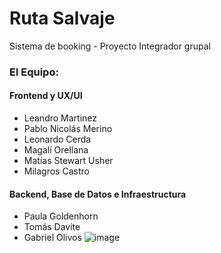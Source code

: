 # Ruta Salvaje
Sistema de booking - Proyecto Integrador grupal
### El Equipo:
#### Frontend y UX/UI
* Leandro Martinez
* Pablo Nicolás Merino
* Leonardo Cerda
* Magalí Orellana
* Matías Stewart Usher
* Milagros Castro
#### Backend, Base de Datos e Infraestructura
* Paula Goldenhorn
* Tomás Davite
* Gabriel Olivos
![image](https://github.com/paulagoldenhorn/Rutas-Salvajes/assets/101194303/689adc26-4aea-4686-81d2-b89abf49825a)

